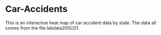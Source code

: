 # Car-Accidents
This is an interactive heat map of car accident data by state. The data all comes from the file labdata20SU21.
